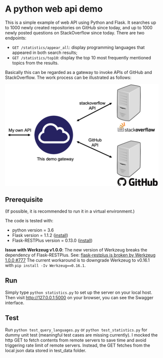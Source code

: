 # A python web api demo

This is a simple example of web API using Python and Flask.
It searches up to 1000 newly created repositories on GitHub since today,
and up to 1000 newly posted questions on StackOverflow since today.
There are two endpoints:

* `GET /statistics/appear_all`: display programming languages that appeared in both search results;
* `GET /statistics/top10`: display the top 10 most frequently mentioned topics from the results.

Basically this can be regarded as a gateway to invoke APIs of GitHub and StackOverflow.
The work process can be illustrated as follows:

![](https://raw.githubusercontent.com/Wenbox/webapi_demo/master/sketch.png)

## Prerequisite

(If possible, it is recommended to run it in a virtual environment.)

The code is tested with:

* python version = 3.6
* Flask version = 1.1.2 ([install](https://flask.palletsprojects.com/en/1.0.x/installation/#installation))
* Flask-RESTPlus version = 0.13.0 ([install](https://flask-restplus.readthedocs.io/en/stable/))

**Issue with Werkzeug v1.0.0**: The new version of Werkzeug breaks the dependency of Flask-RESTPlus.
See: [flask-restplus is broken by Werkzeug 1.0.0 #777](https://github.com/noirbizarre/flask-restplus/issues/777)
The current workaround is to downgrade Werkzeug to v0.16.1 with `pip install -Iv Werkzeug==0.16.1`.

## Run

Simply type `python statistics.py` to set up the server on your local host.
Then visit http://127.0.0.1:5000 on your browser, you can see the Swagger interface.

## Test

Run `python test_query_languages.py` or `python test_statistics.py` for dummy unit test
(meaningful test cases are missing currently).
I mocked the http GET to fetch contents from remote servers to save time and avoid triggering rate limit of remote servers.
Instead, the GET fetches from the local json data stored in test_data folder.
